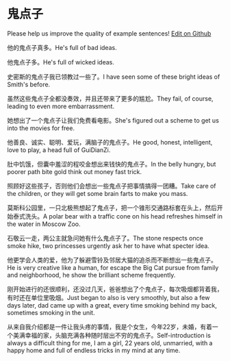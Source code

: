 # 鬼点子

Please help us improve the quality of example sentences! [Edit on Github](https://github.com/jiyushe/jiyu-example-sentence-source/blob/main/chinese/guidianzi.md)

<p><span class="chinese">他的鬼点子真多。</span><span class="english">He's full of bad ideas.</span></p>

<p><span class="chinese">他鬼点子多。</span><span class="english">He's full of wicked ideas.</span></p>

<p><span class="chinese">史密斯的鬼点子我已领教过一些了。</span><span class="english">I have seen some of these bright ideas of Smith's before.</span></p>

<p><span class="chinese">虽然这些鬼点子全都没奏效，并且还带来了更多的尴尬。</span><span class="english">They fail, of course, leading to even more embarrassment.</span></p>

<p><span class="chinese">她想出了一个鬼点子让我们免费看电影。</span><span class="english">She's figured out a scheme to get us into the movies for free.</span></p>

<p><span class="chinese">他善良、诚实、聪明、爱玩，满脑子的鬼点子。</span><span class="english">He good, honest, intelligent, love to play, a head full of GuiDianZi.</span></p>

<p><span class="chinese">肚中饥饿，但囊中羞涩的程咬金想出来钱快的鬼点子。</span><span class="english">In the belly hungry, but poorer path bite gold think out money fast trick.</span></p>

<p><span class="chinese">照顾好这些孩子，否则他们会想出一些鬼点子把事情搞得一团糟。</span><span class="english">Take care of the children, or they will get some brain farts to make you mass.</span></p>

<p><span class="chinese">莫斯科公园里，一只北极熊想起了鬼点子，把一个锥形交通路标套在头上，然后开始泰式洗头。</span><span class="english">A polar bear with a traffic cone on his head refreshes himself in the water in Moscow Zoo.</span></p>

<p><span class="chinese">石敬云一走，两公主就急问她有什么鬼点子了。</span><span class="english">The stone respects once smoke hike, two princesses urgently ask her to have what specter idea.</span></p>

<p><span class="chinese">他更学会人类的爱，他为了躲避雪铃及邻居大猫的追杀而不断想出一些鬼点子。</span><span class="english">He is very creative like a human, for escape the Big Cat pursue from family and neighborhood, he show the brilliant scheme frequently.</span></p>

<p><span class="chinese">刚开始进行的还很顺利，还没过几天，爸爸想出了个鬼点子，每次吸烟都背着我，有时还在单位里吸烟。</span><span class="english">Just began to also is very smoothly, but also a few days later, dad came up with a great, every time smoking behind my back, sometimes smoking in the unit.</span></p>

<p><span class="chinese">从来自我介绍都是一件让我头疼的事情，我是个女生，今年22岁，未婚，有着一个美满幸福的家，头脑充满各种随时层出不穷的鬼点子。</span><span class="english">Self-introduction is always a difficult thing for me, I am a girl, 22 years old, unmarried, with a happy home and full of endless tricks in my mind at any time.</span></p>

